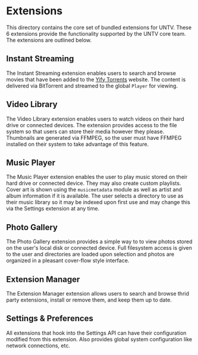 Extensions
==========

This directory contains the core set of bundled extensions for UNTV. These 6 
extensions provide the functionality supported by the UNTV core team. The 
extensions are outlined below.

## Instant Streaming

The Instant Streaming extension enables users to search and browse movies that 
have been added to the [Yify Torrents](http://yify-torrents.com) website. The 
content is delivered via BitTorrent and streamed to the global `Player` for 
viewing.

## Video Library

The Video Library extension enables users to watch videos on their hard drive 
or connected devices. The extension provides access to the file system so that 
users can store their media however they please. Thumbnails are generated via 
FFMPEG, so the user must have FFMPEG installed on their system to take 
advantage of this feature.

## Music Player

The Music Player extension enables the user to play music stored on their hard 
drive or connected device. They may also create custom playlists. Cover art is 
shown using the `musicmetadata` module as well as artist and album information 
if it is available. The user selects a directory to use as their music library 
so it may be indexed upon first use and may change this via the Settings 
extension at any time.

## Photo Gallery

The Photo Gallery extension provides a simple way to to view photos stored on 
the user's local disk or connected device. Full filesystem access is given to 
the user and directories are loaded upon selection and photos are organized in 
a pleasant cover-flow style interface.

## Extension Manager

The Extension Manager extension allows users to search and browse thrid party 
extensions, install or remove them, and keep them up to date.

## Settings & Preferences

All extensions that hook into the Settings API can have their configuration 
modified from this extension. Also provides global system configuration like 
network connections, etc.
